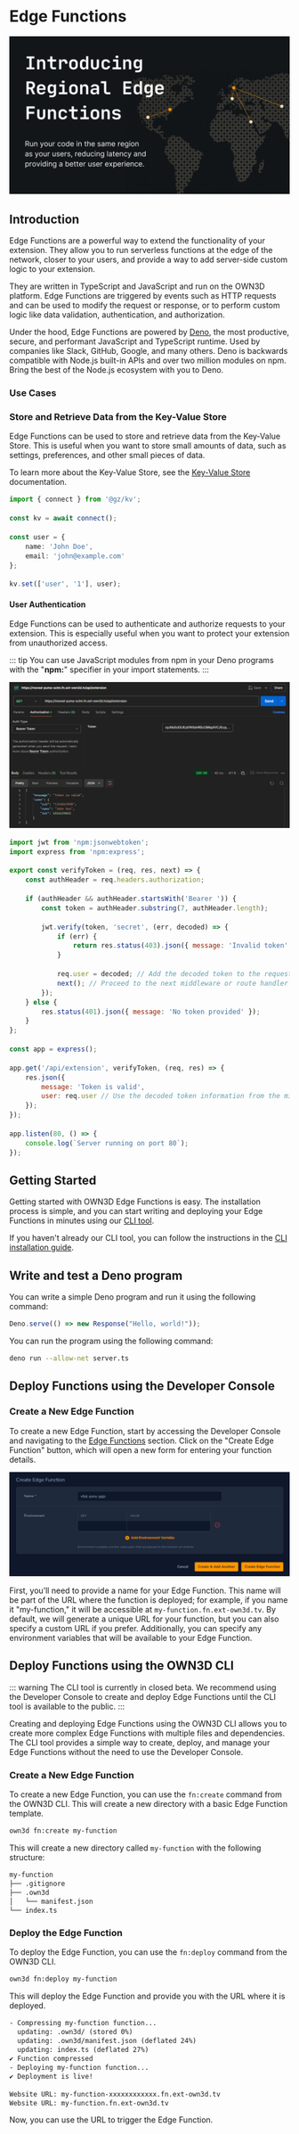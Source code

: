 # Edge Functions <Badge text="closed beta" type="warning"/>

![regional-edge-functions.png](..%2F..%2Fimages%2Fregional-edge-functions.png)

## Introduction

Edge Functions are a powerful way to extend the functionality of your extension. They allow you to run serverless
functions at the edge of the network, closer to your users, and provide a way to add server-side custom logic to your
extension.

They are written in TypeScript and JavaScript and run on the OWN3D platform. Edge Functions are triggered by events such
as HTTP requests and can be used to modify the request or response, or to perform custom logic like data validation,
authentication, and authorization.

Under the hood, Edge Functions are powered by [Deno](https://deno.land/), the most productive, secure, and performant
JavaScript and TypeScript runtime. Used by companies like Slack, GitHub, Google, and many others. Deno is backwards
compatible with Node.js built-in APIs and over two million modules on npm. Bring the best of the Node.js ecosystem with
you to Deno.

### Use Cases

### Store and Retrieve Data from the Key-Value Store

Edge Functions can be used to store and retrieve data from the Key-Value Store. This is useful when you want to store
small amounts of data, such as settings, preferences, and other small pieces of data.

To learn more about the Key-Value Store, see the [Key-Value Store](../cloud/kv.md) documentation.

```typescript
import { connect } from '@gz/kv';

const kv = await connect();

const user = {
    name: 'John Doe',
    email: 'john@example.com'
};

kv.set(['user', '1'], user);
```

#### User Authentication

Edge Functions can be used to authenticate and authorize requests to your extension. This is especially useful when you
want to protect your extension from unauthorized access.

::: tip
You can use JavaScript modules from npm in your Deno programs with the "**npm:**" specifier in your import statements.
:::

![postman client](../../images/Postman_Exh1yNav6L.png)

```js
import jwt from 'npm:jsonwebtoken';
import express from 'npm:express';

export const verifyToken = (req, res, next) => {
    const authHeader = req.headers.authorization;

    if (authHeader && authHeader.startsWith('Bearer ')) {
        const token = authHeader.substring(7, authHeader.length);

        jwt.verify(token, 'secret', (err, decoded) => {
            if (err) {
                return res.status(403).json({ message: 'Invalid token' });
            }

            req.user = decoded; // Add the decoded token to the request object
            next(); // Proceed to the next middleware or route handler
        });
    } else {
        res.status(401).json({ message: 'No token provided' });
    }
};

const app = express();

app.get('/api/extension', verifyToken, (req, res) => {
    res.json({
        message: 'Token is valid',
        user: req.user // Use the decoded token information from the middleware
    });
});

app.listen(80, () => {
    console.log(`Server running on port 80`);
});
```

## Getting Started

Getting started with OWN3D Edge Functions is easy. The installation process is simple, and you can start writing and
deploying your Edge Functions in minutes using our [CLI tool](../cli/).

If you haven't already our CLI tool, you can follow the instructions in
the [CLI installation guide](../cli/README.md#install-deno-and-the-own3d-cli).

## Write and test a Deno program

You can write a simple Deno program and run it using the following command:

```typescript
Deno.serve(() => new Response("Hello, world!"));
```

You can run the program using the following command:

```bash
deno run --allow-net server.ts
```

## Deploy Functions using the Developer Console

### Create a New Edge Function

To create a new Edge Function, start by accessing the Developer Console and navigating to
the [Edge Functions](https://console.dev.own3d.tv/resources/edge-functions) section. Click on the "Create Edge Function"
button, which will open a new form for entering your function details.

![create edge function](../../images/chrome_bWPHXYUvq5.png)

First, you’ll need to provide a name for your Edge Function. This name will be part of the URL where the function is
deployed; for example, if you name it "my-function," it will be accessible at `my-function.fn.ext-own3d.tv`. By default,
we will generate a unique URL for your function, but you can also specify a custom URL if you prefer.
Additionally, you can specify any environment variables that will be available to your Edge Function.

## Deploy Functions using the OWN3D CLI

::: warning
The CLI tool is currently in closed beta. We recommend using the Developer Console to create and deploy Edge Functions
until the CLI tool is available to the public.
:::

Creating and deploying Edge Functions using the OWN3D CLI allows you to create more complex Edge Functions with multiple
files and dependencies. The CLI tool provides a simple way to create, deploy, and manage your Edge Functions without the
need to use the Developer Console.

### Create a New Edge Function

To create a new Edge Function, you can use the `fn:create` command from the OWN3D CLI. This will create a new directory
with a basic Edge Function template.

```bash
own3d fn:create my-function
```

This will create a new directory called `my-function` with the following structure:

```plaintext
my-function
├── .gitignore
├── .own3d
│   └── manifest.json
└── index.ts
```

### Deploy the Edge Function

To deploy the Edge Function, you can use the `fn:deploy` command from the OWN3D CLI.

```bash
own3d fn:deploy my-function
```

This will deploy the Edge Function and provide you with the URL where it is deployed.

```plaintext
- Compressing my-function function...
  updating: .own3d/ (stored 0%)
  updating: .own3d/manifest.json (deflated 24%)
  updating: index.ts (deflated 27%)
✔ Function compressed
- Deploying my-function function...
✔ Deployment is live!

Website URL: my-function-xxxxxxxxxxxx.fn.ext-own3d.tv
Website URL: my-function.fn.ext-own3d.tv
```

Now, you can use the URL to trigger the Edge Function.


